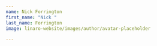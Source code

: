 ```yaml
---
name: Nick Forrington
first_name: "Nick "
last_name: Forrington
image: linaro-website/images/author/avatar-placeholder

---
```

